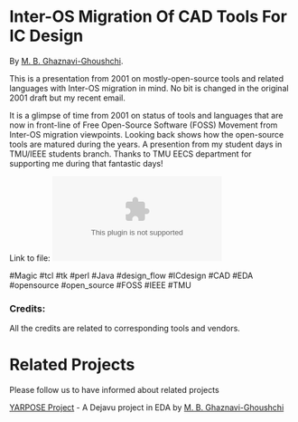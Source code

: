 # Inter-OS Migration Of CAD Tools For IC Design

By [M. B. Ghaznavi-Ghoushchi](https://github.com/ghoushchi).

This is a presentation from 2001 on mostly-open-source tools and related languages with Inter-OS migration in mind. No bit is changed in the original 2001 draft but my recent email. 

It is a glimpse of time from 2001 on status of tools and languages that are now in front-line of 
Free Open-Source Software (FOSS) Movement from Inter-OS migration viewpoints. 
Looking back shows how the open-source tools are matured during the years.
A presention from my student days in TMU/IEEE students branch.
Thanks to TMU EECS department for supporting me during that fantastic days!

Link to file:
![Inter-OS Migration Of CAD Tools For IC Design](inter-os-2.pptx)


#Magic #tcl #tk #perl #Java #design_flow #ICdesign #CAD #EDA #opensource #open_source #FOSS
#IEEE #TMU 

### Credits:
All the credits are related to corresponding tools and vendors.

# Related Projects
Please follow us to have informed about related projects

[YARPOSE Project](https://github.com/yarpose) - A Dejavu project in EDA by
[M. B. Ghaznavi-Ghoushchi](https://github.com/ghoushchi)






